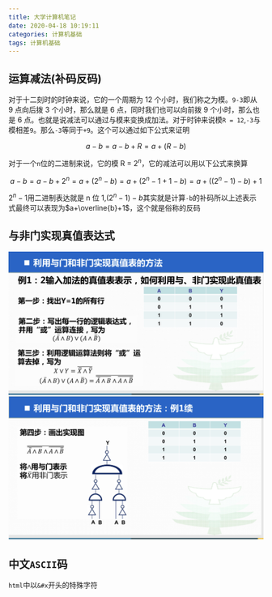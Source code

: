 ```yaml
---
title: 大学计算机笔记
date: 2020-04-18 10:19:11
categories: 计算机基础
tags: 计算机基础
---
```


## 运算减法(补码反码)

对于十二刻时的时钟来说，它的一个周期为 12 个小时，我们称之为模。`9-3`即从 9 点向后拨 3 个小时，那么就是 6 点，同时我们也可以向前拨 9 个小时，那么也是 6 点。也就是说减法可以通过与模来变换成加法。对于时钟来说模`R = 12`,`-3`与模相差`9`。那么`-3`等同于`+9`。这个可以通过如下公式来证明

$$
   a-b=a-b+R=a+(R-b)
$$

对于一个`n`位的二进制来说，它的模 R = $2^n$，它的减法可以用以下公式来换算

$$
   a-b=a-b+2^n=a+(2^n-b)=a+(2^n-1+1-b)=a+((2^n-1)-b)+1
$$

$2^n-1$用二进制表达就是 n 位 1,$(2^n-1) - b$其实就是计算`-b`的补码所以上述表示式最终可以表现为$a+\overline{b}+1$，这个就是俗称的反码

## 与非门实现真值表达式

![大学计算机笔记_2020-04-18-17-50-17.png](./images/大学计算机笔记_2020-04-18-17-50-17.png)
![大学计算机笔记_2020-04-18-17-51-41.png](./images/大学计算机笔记_2020-04-18-17-51-41.png)

## 中文`ASCII`码

`html`中以`&#x`开头的特殊字符
